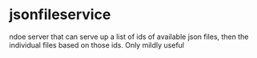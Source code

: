 jsonfileservice
===============

ndoe server that can serve up a list of ids of available json files, then the individual files based on those ids. Only mildly useful
